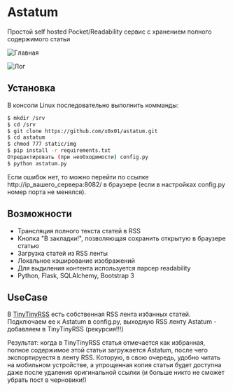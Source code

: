 Astatum
=======

Простой self hosted Pocket/Readability сервис с хранением полного содержимого статьи

![](http://cl.ly/image/2J3A3q3x3f0P/Image%202014-07-18%20at%2010.03.44%20%D0%B4%D0%BE%20%D0%BF%D0%BE%D0%BB%D1%83%D0%B4%D0%BD%D1%8F.png "Главная")

![](http://cl.ly/image/2j1B1u2A3G45/Image%202014-07-18%20at%2010.04.18%20%D0%B4%D0%BE%20%D0%BF%D0%BE%D0%BB%D1%83%D0%B4%D0%BD%D1%8F.png "Лог")

## Установка
В консоли Linux последовательно выполнить комманды:
```sh
$ mkdir /srv
$ cd /srv
$ git clone https://github.com/x0x01/astatum.git
$ cd astatum
$ chmod 777 static/img
$ pip install -r requirements.txt
Отредактировать (при необходимости) config.py
$ python astatum.py
```
Если ошибок нет, то можно перейти по ссылке http://ip_вашего_сервера:8082/ в браузере (если в настройках config.py номер порта не менялся).

## Возможности
- Трансляция полного текста статей в RSS
- Кнопка "В закладки!", позволяющая сохранить открытую в браузере статью
- Загрузка статей из RSS ленты
- Локальное кэширование изображений
- Для выдиления контента используется парсер readability
- Python, Flask, SQLAlchemy, Bootstrap 3

## UseCase
В [TinyTinyRSS](http://tt-rss.org/redmine/projects/tt-rss/wiki) есть собственная RSS лента избанных статей. 
Подключаем ее к Astatum в config.py, выходную RSS ленту Astatum - добавляем в TinyTinyRSS (рекурсия!!!)

Результат: когда в TinyTinyRSS статья отмечается как избранная, полное содержимое этой статьи загружается Astatum, после чего экспортируестя в ленту RSS. Которую, в свою очередь, удобно читать на мобильном устройстве, а упрощенная копия статьи будет доступна даже после удаления оригинальной ссылки (и больше никто не сможет убрать пост в черновики!)
